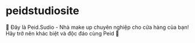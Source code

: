 # peidstudiosite
💪 Đây là Peid.Sudio - Nhà make up chuyên nghiệp cho cửa hàng của bạn! Hãy trở nên khác biệt và độc đáo cùng Peid 🥰
